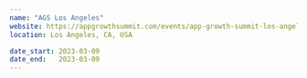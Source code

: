 ```yaml
---
name: "AGS Los Angeles"
website: https://appgrowthsummit.com/events/app-growth-summit-los-angeles-2023/
location: Los Angeles, CA, USA

date_start: 2023-03-09
date_end:   2023-03-09
---
```

